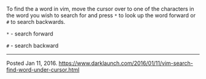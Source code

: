 To find the a word in vim, move the cursor over to one of the characters in the word you wish to search for and press `*` to look up the word forward or `#` to search backwards.

`*` - search forward

`#` - search backward

---


Posted Jan 11, 2016.
https://www.darklaunch.com/2016/01/11/vim-search-find-word-under-cursor.html